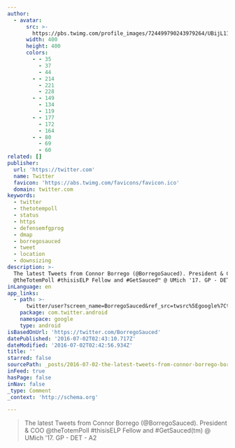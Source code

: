 ```yaml
---
author:
  - avatar:
      src: >-
        https://pbs.twimg.com/profile_images/724499790243979264/UBijL11N_400x400.jpg
      width: 400
      height: 400
      colors:
        - - 35
          - 37
          - 44
        - - 214
          - 221
          - 228
        - - 149
          - 134
          - 119
        - - 177
          - 172
          - 164
        - - 80
          - 69
          - 60
related: []
publisher:
  url: 'https://twitter.com'
  name: Twitter
  favicon: 'https://abs.twimg.com/favicons/favicon.ico'
  domain: twitter.com
keywords:
  - twitter
  - thetotempoll
  - status
  - https
  - defensemfgprog
  - dmap
  - borregosauced
  - tweet
  - location
  - downsizing
description: >-
  The latest Tweets from Connor Borrego (@BorregoSauced). President & COO
  @theTotemPoll #thisisELP Fellow and #GetSauced™ @ UMich '17. GP - DET - A2
inLanguage: en
app_links:
  - path: >-
      twitter/user?screen_name=BorregoSauced&ref_src=twsrc%5Egoogle%7Ctwcamp%5Eandroidseo%7Ctwgr%5Eprofile
    package: com.twitter.android
    namespace: google
    type: android
isBasedOnUrl: 'https://twitter.com/BorregoSauced'
datePublished: '2016-07-02T02:43:10.717Z'
dateModified: '2016-07-02T02:42:56.934Z'
title: ''
starred: false
sourcePath: _posts/2016-07-02-the-latest-tweets-from-connor-borrego-borregosauced-pres.md
inFeed: true
hasPage: false
inNav: false
_type: Comment
_context: 'http://schema.org'

---
```

> The latest Tweets from Connor Borrego (@BorregoSauced). President & COO @theTotemPoll \#thisisELP Fellow and \#GetSauced(tm) @ UMich '17\. GP - DET - A2